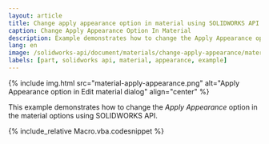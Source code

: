 ```yaml
---
layout: article
title: Change apply appearance option in material using SOLIDWORKS API
caption: Change Apply Appearance Option In Material
description: Example demonstrates how to change the Apply Appearance option in the material options
lang: en
image: /solidworks-api/document/materials/change-apply-appearance/material-apply-appearance.png
labels: [part, solidworks api, material, appearance, example]
---
```

{% include img.html src="material-apply-appearance.png" alt="Apply Appearance option in Edit material dialog" align="center" %}

This example demonstrates how to change the *Apply Appearance* option in the material options using SOLIDWORKS API.

{% include_relative Macro.vba.codesnippet %}
